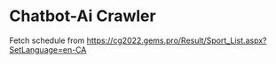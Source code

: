 # Chatbot-Ai Crawler

Fetch schedule from https://cg2022.gems.pro/Result/Sport_List.aspx?SetLanguage=en-CA
